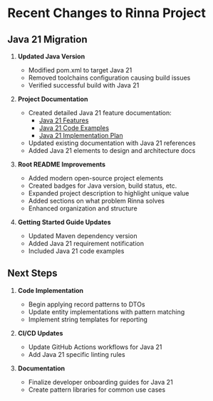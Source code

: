 # Recent Changes to Rinna Project

## Java 21 Migration

1. **Updated Java Version**
   - Modified pom.xml to target Java 21
   - Removed toolchains configuration causing build issues
   - Verified successful build with Java 21

2. **Project Documentation**
   - Created detailed Java 21 feature documentation:
     - [Java 21 Features](docs/development/java21-features.md)
     - [Java 21 Code Examples](docs/development/java21-examples.md)
     - [Java 21 Implementation Plan](docs/development/java21-implementation-plan.md)
   - Updated existing documentation with Java 21 references
   - Added Java 21 elements to design and architecture docs

3. **Root README Improvements**
   - Added modern open-source project elements
   - Created badges for Java version, build status, etc.
   - Expanded project description to highlight unique value
   - Added sections on what problem Rinna solves
   - Enhanced organization and structure

4. **Getting Started Guide Updates**
   - Updated Maven dependency version
   - Added Java 21 requirement notification
   - Included Java 21 code examples

## Next Steps

1. **Code Implementation**
   - Begin applying record patterns to DTOs
   - Update entity implementations with pattern matching
   - Implement string templates for reporting
   
2. **CI/CD Updates**
   - Update GitHub Actions workflows for Java 21
   - Add Java 21 specific linting rules

3. **Documentation**
   - Finalize developer onboarding guides for Java 21
   - Create pattern libraries for common use cases